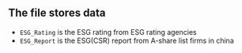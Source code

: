## The file stores data
- `ESG_Rating` is the ESG rating from ESG rating agencies
- `ESG_Report` is the ESG(CSR) report from A-share list firms in china 
